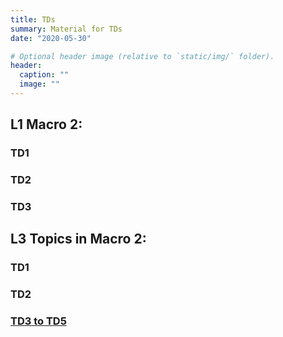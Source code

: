 ```yaml
---
title: TDs
summary: Material for TDs
date: "2020-05-30"

# Optional header image (relative to `static/img/` folder).
header:
  caption: ""
  image: ""
---
```


## L1 Macro 2:
### TD1
### TD2
### TD3

## L3 Topics in Macro 2:
### TD1
### TD2
### [TD3 to TD5](/content/teaching/TD3-5_TM2_notes.pdf)
